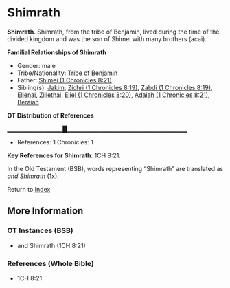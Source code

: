 # Shimrath
**Shimrath**. 
Shimrath, from the tribe of Benjamin, lived during the time of the divided kingdom and was the son of Shimei with many brothers (acai). 




**Familial Relationships of Shimrath**


* Gender: male
* Tribe/Nationality: [Tribe of Benjamin](../../../groups/md/acai/Benjamin.md)
* Father: [Shimei (1 Chronicles 8:21)](Shimei.11.md)
* Sibling(s): [Jakim](Jakim.md), [Zichri (1 Chronicles 8:19)](Zichri.2.md), [Zabdi (1 Chronicles 8:19)](Zabdi.2.md), [Elienai](Elienai.md), [Zillethai](Zillethai.md), [Eliel (1 Chronicles 8:20)](Eliel.2.md), [Adaiah (1 Chronicles 8:21)](Adaiah.2.md), [Beraiah](Beraiah.md)


**OT Distribution of References**

▁▁▁▁▁▁▁▁▁▁▁▁█▁▁▁▁▁▁▁▁▁▁▁▁▁▁▁▁▁▁▁▁▁▁▁▁▁▁
* References: 1 Chronicles: 1



**Key References for Shimrath**: 
1CH 8:21. 


In the Old Testament (BSB), words representing “Shimrath” are translated as 
*and Shimrath* (1x). 




Return to [Index](00-Index.md)

## More Information

### OT Instances (BSB)

* and Shimrath (1CH 8:21)



### References (Whole Bible)

* 1CH 8:21



